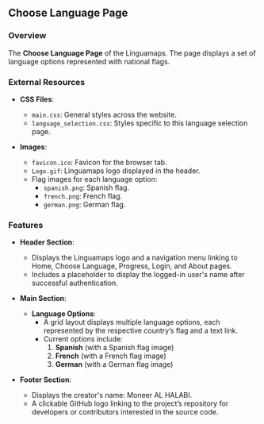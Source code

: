 

## Choose Language Page

### Overview
The **Choose Language Page** of the Linguamaps. The page displays a set of language options represented with national flags.

### External Resources
- **CSS Files**: 
  - `main.css`: General styles across the website.
  - `language_selection.css`: Styles specific to this language selection page.

- **Images**:
  - `favicon.ico`: Favicon for the browser tab.
  - `Logo.gif`: Linguamaps logo displayed in the header.
  - Flag images for each language option:
    - `spanish.png`: Spanish flag.
    - `french.png`: French flag.
    - `german.png`: German flag.

### Features
- **Header Section**:
  - Displays the Linguamaps logo and a navigation menu linking to Home, Choose Language, Progress, Login, and About pages.
  - Includes a placeholder to display the logged-in user's name after successful authentication.

- **Main Section**:
  - **Language Options**: 
    - A grid layout displays multiple language options, each represented by the respective country’s flag and a text link.
    - Current options include:
      1. **Spanish** (with a Spanish flag image)
      2. **French** (with a French flag image)
      3. **German** (with a German flag image)

- **Footer Section**:
  - Displays the creator's name: Moneer AL HALABI.
  - A clickable GitHub logo linking to the project’s repository for developers or contributors interested in the source code.